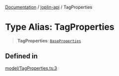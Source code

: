 [Documentation](../../packages.md) / [joplin-api](../index.md) / TagProperties

# Type Alias: TagProperties

> **TagProperties**: [`BaseProperties`](../interfaces/BaseProperties.md)

## Defined in

[model/TagProperties.ts:3](https://github.com/rxliuli/joplin-utils/blob/a3a4c55f9104da0aa8b36da1259d082b810b3d68/packages/joplin-api/src/model/TagProperties.ts#L3)

